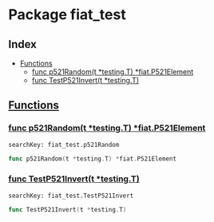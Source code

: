 # Package fiat_test

## Index

* [Functions](#func)
    * [func p521Random(t *testing.T) *fiat.P521Element](#p521Random)
    * [func TestP521Invert(t *testing.T)](#TestP521Invert)


## <a id="func" href="#func">Functions</a>

### <a id="p521Random" href="#p521Random">func p521Random(t *testing.T) *fiat.P521Element</a>

```
searchKey: fiat_test.p521Random
```

```Go
func p521Random(t *testing.T) *fiat.P521Element
```

### <a id="TestP521Invert" href="#TestP521Invert">func TestP521Invert(t *testing.T)</a>

```
searchKey: fiat_test.TestP521Invert
```

```Go
func TestP521Invert(t *testing.T)
```

